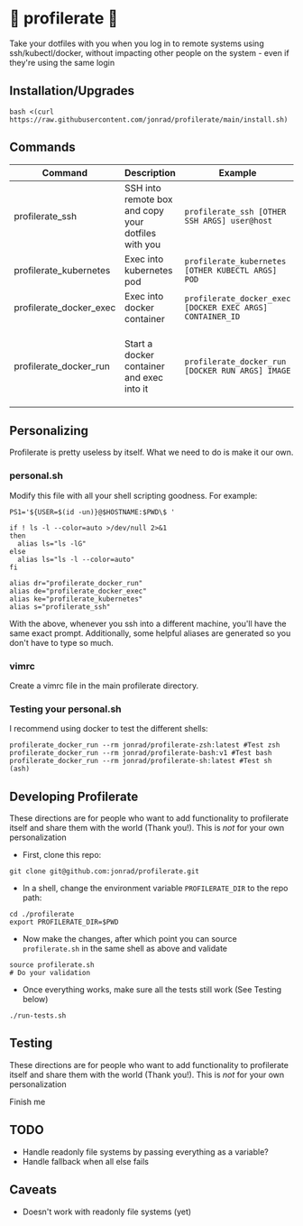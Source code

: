 # 🐰 profilerate 🐰

Take your dotfiles with you when you log in to remote systems using ssh/kubectl/docker, without impacting other people on the system - even if they're using the same login

## Installation/Upgrades


```
bash <(curl https://raw.githubusercontent.com/jonrad/profilerate/main/install.sh)
```

## Commands

| Command | Description | Example | Notes |
| - | - | - | - |
| profilerate_ssh | SSH into remote box and copy your dotfiles with you | `profilerate_ssh [OTHER SSH ARGS] user@host` | `user@host` must be the last arg (does not take a command) |
| profilerate_kubernetes | Exec into kubernetes pod | `profilerate_kubernetes [OTHER KUBECTL ARGS] POD ` | Host must be the last arg. |
| profilerate_docker_exec | Exec into docker container | `profilerate_docker_exec [DOCKER EXEC ARGS] CONTAINER_ID` | You must start the docker container first |
| profilerate_docker_run | Start a docker container and exec into it | `profilerate_docker_run [DOCKER RUN ARGS] IMAGE` | Shuts down the container when you exit. If you don't want the container to shut down, start it yourself and exec in using `profilerate_docker_exec` |

## Personalizing

Profilerate is pretty useless by itself. What we need to do is make it our own. 

### personal.sh

Modify this file with all your shell scripting goodness. For example:

```
PS1='${USER=$(id -un)}@$HOSTNAME:$PWD\$ '

if ! ls -l --color=auto >/dev/null 2>&1
then
  alias ls="ls -lG"
else
  alias ls="ls -l --color=auto"
fi

alias dr="profilerate_docker_run"
alias de="profilerate_docker_exec"
alias ke="profilerate_kubernetes"
alias s="profilerate_ssh"
```

With the above, whenever you ssh into a different machine, you'll have the same exact prompt. Additionally, some helpful aliases are generated so you don't have to type so much. 

### vimrc
Create a vimrc file in the main profilerate directory. 

### Testing your personal.sh
I recommend using docker to test the different shells:
```
profilerate_docker_run --rm jonrad/profilerate-zsh:latest #Test zsh
profilerate_docker_run --rm jonrad/profilerate-bash:v1 #Test bash
profilerate_docker_run --rm jonrad/profilerate-sh:latest #Test sh (ash)
```

## Developing Profilerate
These directions are for people who want to add functionality to profilerate itself and share them with the world (Thank you!). This is *not* for your own personalization 

* First, clone this repo:
```
git clone git@github.com:jonrad/profilerate.git
```

* In a shell, change the environment variable `PROFILERATE_DIR` to the repo path:
```
cd ./profilerate
export PROFILERATE_DIR=$PWD
```

* Now make the changes, after which point you can source `profilerate.sh` in the same shell as above and validate
```
source profilerate.sh
# Do your validation
```

* Once everything works, make sure all the tests still work (See Testing below)
```
./run-tests.sh
```

## Testing
These directions are for people who want to add functionality to profilerate itself and share them with the world (Thank you!). This is *not* for your own personalization 

Finish me

## TODO

* Handle readonly file systems by passing everything as a variable?
* Handle fallback when all else fails

## Caveats
* Doesn't work with readonly file systems (yet)
